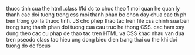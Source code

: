 thuoc tinh cua the html .class #Id dc to chuc theo 1 moi quan he quan ly thanh cac doi tuong trong css moi thanh phan bo chon day chua cac th ph ben trong goi la thuoc tinh.  JS cho phep thao tac tren file css chinh sua ben trong tung thanh phan doi tuong cua cau truc he thong CSS. cac ham xay dung theo cac cu phap de thao tac tren HTML va CSS khac nhau van dua tren  pseodo class tao hieu ung dong bieu dien trang thai cu the khi doi tuong do dc focus